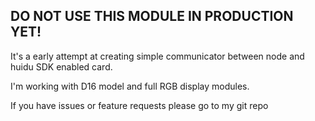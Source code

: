 ## DO NOT USE THIS MODULE IN PRODUCTION YET!

It's a early attempt at creating simple communicator between node and huidu SDK enabled card.

I'm working with D16 model and full RGB display modules.

If you have issues or feature requests please go to my git repo
